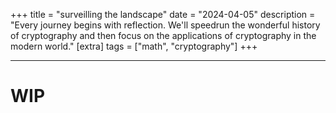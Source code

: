 +++
title = "surveilling the landscape"
date = "2024-04-05"
description = "Every journey begins with reflection. We'll speedrun the wonderful history of cryptography and then focus on the applications of cryptography in the modern world."
[extra]
tags = ["math", "cryptography"]
+++

---

# WIP
